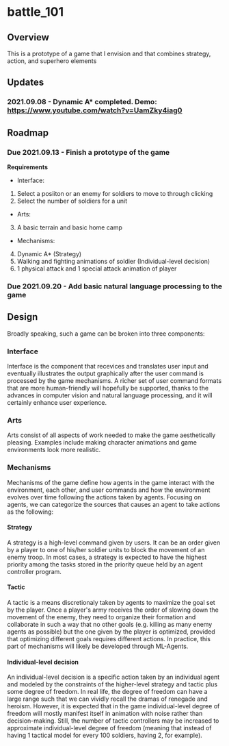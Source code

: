 # battle_101

## Overview

This is a prototype of a game that I envision and that combines strategy, action, and superhero elements 

## Updates

### 2021.09.08 - Dynamic A* completed. Demo: https://www.youtube.com/watch?v=UamZky4iag0

## Roadmap

### Due 2021.09.13 - Finish a prototype of the game
**Requirements**
- Interface:
1. Select a posiiton or an enemy for soldiers to move to through clicking
2. Select the number of soldiers for a unit
- Arts:
3. A basic terrain and basic home camp
- Mechanisms:
4. Dynamic A* (Strategy)
5. Walking and fighting animations of soldier (Individual-level decision)
6. 1 physical attack and 1 special attack animation of player

### Due 2021.09.20 - Add basic natural language processing to the game

## Design

Broadly speaking, such a game can be broken into three components:

### Interface

Interface is the component that recevices and translates user input and eventually illustrates the output graphically after the user command is processed by the game mechanisms. A richer set of user command formats that are more human-friendly will hopefully be supported, thanks to the advances in computer vision and natural language processing, and it will certainly enhance user experience.

### Arts

Arts consist of all aspects of work needed to make the game aesthetically pleasing. Examples include making character animations and game environments look more realistic.

### Mechanisms

Mechanisms of the game define how agents in the game interact with the environment, each other, and user commands and how the environment evolves over time following the actions taken by agents. Focusing on agents, we can categorize the sources that causes an agent to take actions as the following:

#### Strategy

A strategy is a high-level command given by users. It can be an order given by a player to one of his/her soldier units to block the movement of an enemy troop. In most cases, a strategy is expected to have the highest priority among the tasks stored in the priority queue held by an agent controller program.

#### Tactic

A tactic is a means discretionaly taken by agents to maximize the goal set by the player. Once a player's army receives the order of slowing down the movement of the enemy, they need to organize their formation and collaborate in such a way that no other goals (e.g. killing as many enemy agents as possible) but the one given by the player is optimized, provided that optimizing different goals requires different actions. In practice, this part of mechanisms will likely be developed through ML-Agents.

#### Individual-level decision

An individual-level decision is a specific action taken by an individual agent and modeled by the constraints of the higher-level strategy and tactic plus some degree of freedom. In real life, the degree of freedom can have a large range such that we can vividly recall the dramas of renegade and heroism. However, it is expected that in the game individual-level degree of freedom will mostly manifest itself in animation with noise rather than decision-making. Still, the number of tactic controllers may be increased to approximate individual-level degree of freedom (meaning that instead of having 1 tactical model for every 100 soldiers, having 2, for example).
